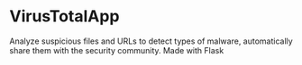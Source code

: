 # VirusTotalApp
Analyze suspicious files and URLs to detect types of malware, automatically share them with the security community.
Made with Flask
